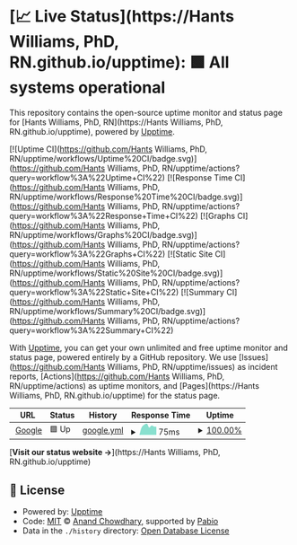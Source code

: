 # [📈 Live Status](https://Hants Williams, PhD, RN.github.io/upptime): <!--live status--> **🟩 All systems operational**

This repository contains the open-source uptime monitor and status page for [Hants Williams, PhD, RN](https://Hants Williams, PhD, RN.github.io/upptime), powered by [Upptime](https://github.com/upptime/upptime).

[![Uptime CI](https://github.com/Hants Williams, PhD, RN/upptime/workflows/Uptime%20CI/badge.svg)](https://github.com/Hants Williams, PhD, RN/upptime/actions?query=workflow%3A%22Uptime+CI%22)
[![Response Time CI](https://github.com/Hants Williams, PhD, RN/upptime/workflows/Response%20Time%20CI/badge.svg)](https://github.com/Hants Williams, PhD, RN/upptime/actions?query=workflow%3A%22Response+Time+CI%22)
[![Graphs CI](https://github.com/Hants Williams, PhD, RN/upptime/workflows/Graphs%20CI/badge.svg)](https://github.com/Hants Williams, PhD, RN/upptime/actions?query=workflow%3A%22Graphs+CI%22)
[![Static Site CI](https://github.com/Hants Williams, PhD, RN/upptime/workflows/Static%20Site%20CI/badge.svg)](https://github.com/Hants Williams, PhD, RN/upptime/actions?query=workflow%3A%22Static+Site+CI%22)
[![Summary CI](https://github.com/Hants Williams, PhD, RN/upptime/workflows/Summary%20CI/badge.svg)](https://github.com/Hants Williams, PhD, RN/upptime/actions?query=workflow%3A%22Summary+CI%22)

With [Upptime](https://upptime.js.org), you can get your own unlimited and free uptime monitor and status page, powered entirely by a GitHub repository. We use [Issues](https://github.com/Hants Williams, PhD, RN/upptime/issues) as incident reports, [Actions](https://github.com/Hants Williams, PhD, RN/upptime/actions) as uptime monitors, and [Pages](https://Hants Williams, PhD, RN.github.io/upptime) for the status page.

<!--start: status pages-->
<!-- This summary is generated by Upptime (https://github.com/upptime/upptime) -->
<!-- Do not edit this manually, your changes will be overwritten -->
<!-- prettier-ignore -->
| URL | Status | History | Response Time | Uptime |
| --- | ------ | ------- | ------------- | ------ |
| <img alt="" src="https://icons.duckduckgo.com/ip3/www.google.com.ico" height="13"> [Google](https://www.google.com) | 🟩 Up | [google.yml](https://github.com/hantswilliams/upptime/commits/HEAD/history/google.yml) | <details><summary><img alt="Response time graph" src="./graphs/google/response-time-week.png" height="20"> 75ms</summary><br><a href="https://hantswilliams.github.io/upptime/history/google"><img alt="Response time 75" src="https://img.shields.io/endpoint?url=https%3A%2F%2Fraw.githubusercontent.com%2Fhantswilliams%2Fupptime%2FHEAD%2Fapi%2Fgoogle%2Fresponse-time.json"></a><br><a href="https://hantswilliams.github.io/upptime/history/google"><img alt="24-hour response time 75" src="https://img.shields.io/endpoint?url=https%3A%2F%2Fraw.githubusercontent.com%2Fhantswilliams%2Fupptime%2FHEAD%2Fapi%2Fgoogle%2Fresponse-time-day.json"></a><br><a href="https://hantswilliams.github.io/upptime/history/google"><img alt="7-day response time 75" src="https://img.shields.io/endpoint?url=https%3A%2F%2Fraw.githubusercontent.com%2Fhantswilliams%2Fupptime%2FHEAD%2Fapi%2Fgoogle%2Fresponse-time-week.json"></a><br><a href="https://hantswilliams.github.io/upptime/history/google"><img alt="30-day response time 75" src="https://img.shields.io/endpoint?url=https%3A%2F%2Fraw.githubusercontent.com%2Fhantswilliams%2Fupptime%2FHEAD%2Fapi%2Fgoogle%2Fresponse-time-month.json"></a><br><a href="https://hantswilliams.github.io/upptime/history/google"><img alt="1-year response time 75" src="https://img.shields.io/endpoint?url=https%3A%2F%2Fraw.githubusercontent.com%2Fhantswilliams%2Fupptime%2FHEAD%2Fapi%2Fgoogle%2Fresponse-time-year.json"></a></details> | <details><summary><a href="https://hantswilliams.github.io/upptime/history/google">100.00%</a></summary><a href="https://hantswilliams.github.io/upptime/history/google"><img alt="All-time uptime 100.00%" src="https://img.shields.io/endpoint?url=https%3A%2F%2Fraw.githubusercontent.com%2Fhantswilliams%2Fupptime%2FHEAD%2Fapi%2Fgoogle%2Fuptime.json"></a><br><a href="https://hantswilliams.github.io/upptime/history/google"><img alt="24-hour uptime 100.00%" src="https://img.shields.io/endpoint?url=https%3A%2F%2Fraw.githubusercontent.com%2Fhantswilliams%2Fupptime%2FHEAD%2Fapi%2Fgoogle%2Fuptime-day.json"></a><br><a href="https://hantswilliams.github.io/upptime/history/google"><img alt="7-day uptime 100.00%" src="https://img.shields.io/endpoint?url=https%3A%2F%2Fraw.githubusercontent.com%2Fhantswilliams%2Fupptime%2FHEAD%2Fapi%2Fgoogle%2Fuptime-week.json"></a><br><a href="https://hantswilliams.github.io/upptime/history/google"><img alt="30-day uptime 100.00%" src="https://img.shields.io/endpoint?url=https%3A%2F%2Fraw.githubusercontent.com%2Fhantswilliams%2Fupptime%2FHEAD%2Fapi%2Fgoogle%2Fuptime-month.json"></a><br><a href="https://hantswilliams.github.io/upptime/history/google"><img alt="1-year uptime 100.00%" src="https://img.shields.io/endpoint?url=https%3A%2F%2Fraw.githubusercontent.com%2Fhantswilliams%2Fupptime%2FHEAD%2Fapi%2Fgoogle%2Fuptime-year.json"></a></details>

<!--end: status pages-->

[**Visit our status website →**](https://Hants Williams, PhD, RN.github.io/upptime)

## 📄 License

- Powered by: [Upptime](https://github.com/upptime/upptime)
- Code: [MIT](./LICENSE) © [Anand Chowdhary](https://anandchowdhary.com), supported by [Pabio](https://pabio.com)
- Data in the `./history` directory: [Open Database License](https://opendatacommons.org/licenses/odbl/1-0/)
